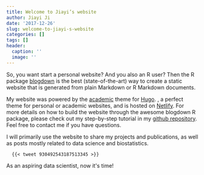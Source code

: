 ```yaml
---
title: Welcome to Jiayi’s website
author: Jiayi Ji
date: '2017-12-26'
slug: welcome-to-jiayi-s-website
categories: []
tags: []
header:
  caption: ''
  image: ''
---
```


So, you want start a personal website? And you also an R user? Then the R package [blogdown](https://github.com/rstudio/blogdown) is the best (state-of-the-art) way to create a static website that is generated from plain Markdown or R Markdown documents.

My website was powered by the [academic](https://github.com/gcushen/hugo-academic) theme for [Hugo](https://gohugo.io/). , a perfect theme for personal or academic websites, and is hosted on [Netlify](https://www.netlify.com/). For more details on how to build the website through the awesome blogdown R package, please check out my step-by-step tutorial in my [github repository](https://github.com/JiayiJi/JiayiJi). Feel free to contact me if you have questions.

I will primarily use the website to share my projects and publications, as well as posts mostly related to data science and biostatistics. 

      {{< tweet 930492543187513345 >}}

As an aspiring data scientist, now it's time! 



